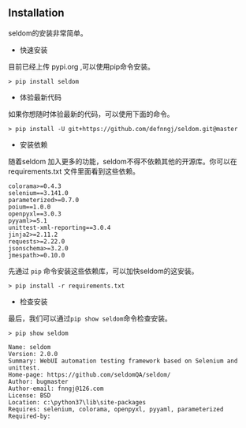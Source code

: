 ## Installation

seldom的安装非常简单。

* 快速安装

目前已经上传 pypi.org ,可以使用pip命令安装。

```shell
> pip install seldom
```

* 体验最新代码

如果你想随时体验最新的代码，可以使用下面的命令。

```shell
> pip install -U git+https://github.com/defnngj/seldom.git@master
```

* 安装依赖

随着seldom 加入更多的功能，seldom不得不依赖其他的开源库。你可以在 requirements.txt 文件里面看到这些依赖。

```shell
colorama>=0.4.3
selenium==3.141.0
parameterized>=0.7.0
poium==1.0.0
openpyxl==3.0.3
pyyaml>=5.1
unittest-xml-reporting==3.0.4
jinja2>=2.11.2
requests>=2.22.0
jsonschema>=3.2.0
jmespath>=0.10.0
```

先通过 `pip` 命令安装这些依赖库，可以加快seldom的这安装。

```shell
> pip install -r requirements.txt
```

* 检查安装

最后，我们可以通过`pip show seldom`命令检查安装。

```shell
> pip show seldom

Name: seldom
Version: 2.0.0
Summary: WebUI automation testing framework based on Selenium and unittest.
Home-page: https://github.com/seldomQA/seldom/
Author: bugmaster
Author-email: fnngj@126.com
License: BSD
Location: c:\python37\lib\site-packages
Requires: selenium, colorama, openpyxl, pyyaml, parameterized
Required-by:

```
